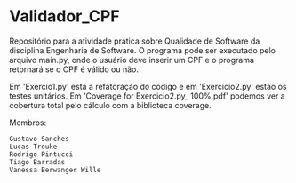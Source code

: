 # Validador_CPF

Repositório para a atividade prática sobre Qualidade de Software da disciplina Engenharia de Software. O programa pode ser executado pelo arquivo main.py, onde o usuário deve inserir um CPF e o programa retornará se o CPF é válido ou não.

Em 'Exercio1.py' está a refatoração do código e em 'Exercicio2.py' estão os testes unitários. Em 'Coverage for Exercicio2.py_ 100%.pdf' podemos ver a cobertura total pelo cálculo com a biblioteca coverage.

Membros:

    Gustavo Sanches
    Lucas Treuke
    Rodrigo Pintucci
    Tiago Barradas
    Vanessa Berwanger Wille
